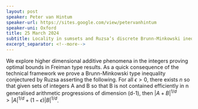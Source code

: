 ```yaml
---
layout: post
speaker: Peter van Hintum
speaker-url: https://sites.google.com/view/petervanhintum
speaker-uni: Oxford
title: 25 March 2024
subtitle: Locality in sumsets and Ruzsa’s discrete Brunn-Minkowski inequality
excerpt_separator: <!--more-->
---
```

We explore higher dimensional additive phenomena 
in the integers proving optimal bounds in Freiman type results. 
As a quick consequence of the technical framework 
we prove a Brunn-Minkowski type inequality conjectured 
by Ruzsa asserting the following. 
For all $\epsilon>0$, there exists $n$ so that given sets 
of integers A and B so that B is not contained efficiently 
in n generalised arithmetic progressions of dimension (d-1), 
then $|A+B|^{1/d}> |A|^{1/d} + (1-\epsilon)|B|^{1/d}$.
<!--more-->

